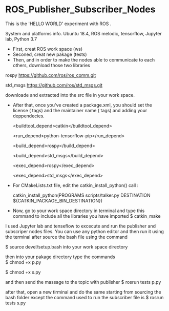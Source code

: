 # ROS_Publisher_Subscriber_Nodes
This is the 'HELLO WORLD' experiment with ROS .

System and platforms info.
Ubuntu 18.4, ROS melodic, tensorflow, Jupyter lab, Python 3.7



- First, creat ROS work space (ws)
- Seconed, creat new pakage (tests)
- Then, and in order to make the nodes able to communicate to each others, download those two libraries

rospy 
 https://github.com/ros/ros_comm.git
 
std_msgs
 https://github.com/ros/std_msgs.git 
 
downloade and extracted into the src file in your work space.

- After that, once you've created a package.xml, you should set the license (<license> tags) 
 and the maintainer name (<maintainer> tags) and adding your deppendecies. 
 
  <buildtool_depend>catkin</buildtool_depend>
  
   
  <run_depend>python-tensorflow-pip</run_depend>
  
  
  <build_depend>rospy</build_depend>
  
  <build_depend>std_msgs</build_depend>
  
  
  <exec_depend>rospy</exec_depend>
  
  <exec_depend>std_msgs</exec_depend>
  
  
- For CMakeLists.txt file, edit the catkin_install_python() call : 

   catkin_install_python(PROGRAMS scripts/talker.py DESTINATION ${CATKIN_PACKAGE_BIN_DESTINATION})
   


 
- Now, go to your work space directory in terminal and type this command to include all the libraries you have imported
   $ catkin_make



I used Jupyter lab and tenseflow to excecute and run the publisher and subscriper nodes files.
You can use any python editor and then run it using the terminal after source the bash file using the command

$ source devel/setup.bash 
into your work space directory

then into your pakage directory type the commands  
$ chmod +x p.py

$ chmod +x s.py

and then send the massage to the topic with publisher
$ rosrun tests p.py

after that, open a new tirminal and do the same starting from sourcing the bash folder
except the command used to run the subscriber file is
$ rosrun tests s.py
